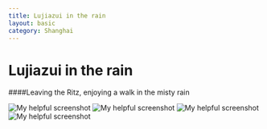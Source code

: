 ```yaml
---
title: Lujiazui in the rain
layout: basic
category: Shanghai
---
```



 Lujiazui in the rain
=====================

####Leaving the Ritz, enjoying  a walk in the misty rain

![My helpful screenshot](http://res.cloudinary.com/djfwqxjdx/image/upload/v1412515610/lujiarain3_e9uz5m.jpg)
![My helpful screenshot](http://res.cloudinary.com/djfwqxjdx/image/upload/v1412516154/lujiarain1_xavidz.jpg)
![My helpful screenshot](http://res.cloudinary.com/djfwqxjdx/image/upload/v1412515921/lujiarain2_yzb9qb.jpg)
![My helpful screenshot](http://res.cloudinary.com/djfwqxjdx/image/upload/v1412515663/lujiarain4_ugiplb.jpg)


